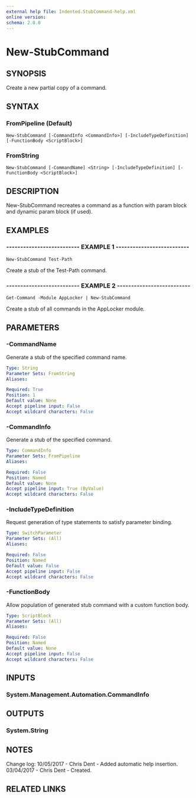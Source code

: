 ```yaml
---
external help file: Indented.StubCommand-help.xml
online version: 
schema: 2.0.0
---
```


# New-StubCommand

## SYNOPSIS
Create a new partial copy of a command.

## SYNTAX

### FromPipeline (Default)
```
New-StubCommand [-CommandInfo <CommandInfo>] [-IncludeTypeDefinition] [-FunctionBody <ScriptBlock>]
```

### FromString
```
New-StubCommand [-CommandName] <String> [-IncludeTypeDefinition] [-FunctionBody <ScriptBlock>]
```

## DESCRIPTION
New-StubCommand recreates a command as a function with param block and dynamic param block (if used).

## EXAMPLES

### -------------------------- EXAMPLE 1 --------------------------
```
New-StubCommand Test-Path
```

Create a stub of the Test-Path command.

### -------------------------- EXAMPLE 2 --------------------------
```
Get-Command -Module AppLocker | New-StubCommand
```

Create a stub of all commands in the AppLocker module.

## PARAMETERS

### -CommandName
Generate a stub of the specified command name.

```yaml
Type: String
Parameter Sets: FromString
Aliases: 

Required: True
Position: 1
Default value: None
Accept pipeline input: False
Accept wildcard characters: False
```

### -CommandInfo
Generate a stub of the specified command.

```yaml
Type: CommandInfo
Parameter Sets: FromPipeline
Aliases: 

Required: False
Position: Named
Default value: None
Accept pipeline input: True (ByValue)
Accept wildcard characters: False
```

### -IncludeTypeDefinition
Request generation of type statements to satisfy parameter binding.

```yaml
Type: SwitchParameter
Parameter Sets: (All)
Aliases: 

Required: False
Position: Named
Default value: False
Accept pipeline input: False
Accept wildcard characters: False
```

### -FunctionBody
Allow population of generated stub command with a custom function body.

```yaml
Type: ScriptBlock
Parameter Sets: (All)
Aliases: 

Required: False
Position: Named
Default value: None
Accept pipeline input: False
Accept wildcard characters: False
```

## INPUTS

### System.Management.Automation.CommandInfo

## OUTPUTS

### System.String

## NOTES
Change log:
    10/05/2017 - Chris Dent - Added automatic help insertion.
    03/04/2017 - Chris Dent - Created.

## RELATED LINKS


